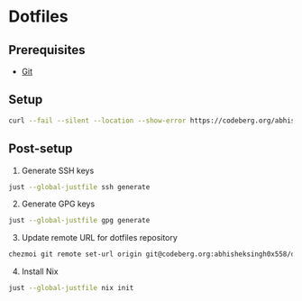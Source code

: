 # Dotfiles

## Prerequisites

- [Git](https://git-scm.com)

## Setup

```bash
curl --fail --silent --location --show-error https://codeberg.org/abhisheksingh0x558/dotfiles/raw/branch/main/install | bash
```

## Post-setup

1. Generate SSH keys

```bash
just --global-justfile ssh generate
```

2. Generate GPG keys

```bash
just --global-justfile gpg generate
```

3. Update remote URL for dotfiles repository

```bash
chezmoi git remote set-url origin git@codeberg.org:abhisheksingh0x558/dotfiles.git
```

4. Install Nix

```bash
just --global-justfile nix init
```

